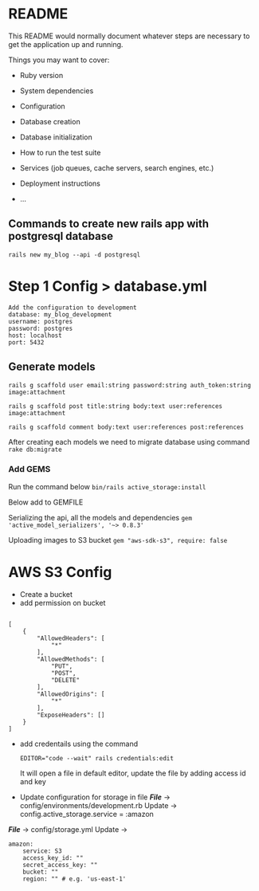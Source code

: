 # README

This README would normally document whatever steps are necessary to get the
application up and running.

Things you may want to cover:

- Ruby version

- System dependencies

- Configuration

- Database creation

- Database initialization

- How to run the test suite

- Services (job queues, cache servers, search engines, etc.)

- Deployment instructions

- ...

## Commands to create new rails app with postgresql database

`rails new my_blog --api -d postgresql`

# Step 1 Config > database.yml

    Add the configuration to development
    database: my_blog_development
    username: postgres
    password: postgres
    host: localhost
    port: 5432

## Generate models

`rails g scaffold user email:string password:string auth_token:string image:attachment`

`rails g scaffold post title:string body:text user:references image:attachment`

`rails g scaffold comment body:text user:references post:references`

After creating each models we need to migrate database using command `rake db:migrate`

### Add GEMS

Run the command below
`bin/rails active_storage:install`

Below add to GEMFILE

Serializing the api, all the models and dependencies
`gem 'active_model_serializers', '~> 0.8.3'`

Uploading images to S3 bucket
`gem "aws-sdk-s3", require: false`

# AWS S3 Config

- Create a bucket
- add permission on bucket

```

[
    {
        "AllowedHeaders": [
            "*"
        ],
        "AllowedMethods": [
            "PUT",
            "POST",
            "DELETE"
        ],
        "AllowedOrigins": [
            "*"
        ],
        "ExposeHeaders": []
    }
]

```

- add credentails using the command

  `EDITOR="code --wait" rails credentials:edit`

  It will open a file in default editor, update the file by adding access id and key

- Update configuration for storage in file
  **_File_** -> config/environments/development.rb
  Update -> config.active_storage.service = :amazon

**_File_** -> config/storage.yml
Update ->

```
amazon:
    service: S3
    access_key_id: ""
    secret_access_key: ""
    bucket: ""
    region: "" # e.g. 'us-east-1'
```

